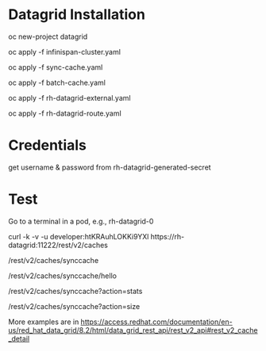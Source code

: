 # Datagrid Installation
oc new-project datagrid

oc apply -f infinispan-cluster.yaml

oc apply -f sync-cache.yaml

oc apply -f batch-cache.yaml

oc apply -f rh-datagrid-external.yaml

oc apply -f rh-datagrid-route.yaml


# Credentials
get username & password from rh-datagrid-generated-secret


# Test
Go to a terminal in a pod, e.g.,  rh-datagrid-0

curl -k -v -u developer:htKRAuhLOKKi9YXl https://rh-datagrid:11222/rest/v2/caches

/rest/v2/caches/synccache

/rest/v2/caches/synccache/hello

/rest/v2/caches/synccache?action=stats

/rest/v2/caches/synccache?action=size

More examples are in https://access.redhat.com/documentation/en-us/red_hat_data_grid/8.2/html/data_grid_rest_api/rest_v2_api#rest_v2_cache_detail

